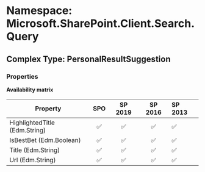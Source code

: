 # Namespace: Microsoft.SharePoint.Client.Search.Query

## Complex Type: PersonalResultSuggestion

### Properties

**Availability matrix**

Property | SPO | SP 2019 | SP 2016 | SP 2013
----------|:---:|:-------:|:-------:|:-------
HighlightedTitle (Edm.String) | ✅ | ✅ | ✅ | ✅
IsBestBet (Edm.Boolean) | ✅ | ✅ | ✅ | ✅
Title (Edm.String) | ✅ | ✅ | ✅ | ✅
Url (Edm.String) | ✅ | ✅ | ✅ | ✅
